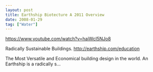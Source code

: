 ```yaml
---
layout: post
title: Earthship Biotecture A 2011 Overview
date: 2008-01-29
tag: ["Water"]
---
```


https://www.youtube.com/watch?v=haiWcI5NJo8  

Radically Sustainable Buildings. 
http://earthship.com/education 

The Most Versatile and Economical building design in the world. An Earthship is a radically s...